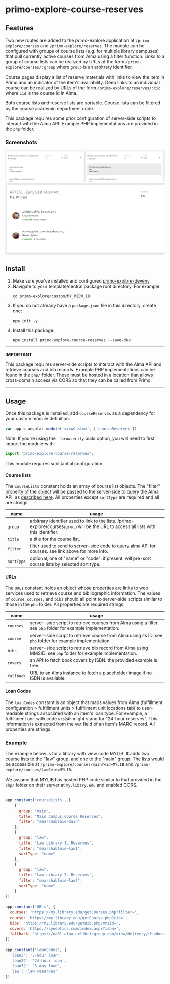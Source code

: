 # primo-explore-course-reserves

<!-- ![Build Status](https://api.travis-ci.org/Alliance-PCJWG/primo-explore-clickable-logo.svg?branch=master) -->

## Features
Two new routes are added to the primo-explore application at `/primo-explore/courses` and `/primo-explore/reserves`. The module can be configured with groups of course lists (e.g. for multiple library campuses) that pull currently active courses from Alma using a filter function. Links to a group of course lists can be realized by URLs of the form `/primo-explore/courses/:group` where `group` is an arbitrary identifier.

Course pages display a list of reserve materials with links to view the item in Primo and an indicator of the item's availability. Deep links to an individual course can be realized by URLs of the form `/primo-explore/reserves/:cid` where `cid` is the course id in Alma.

Both course lists and reserve lists are sortable. Course lists can be filtered by the course academic department code.

This package requires some prior configuration of server-side scripts to interact with the Alma API. Example PHP implementations are provided in the `php` folder.

### Screenshots
![screenshot](screenshot.png)
![screenshot2](screenshot2.png)

## Install
1. Make sure you've installed and configured [primo-explore-devenv](https://github.com/ExLibrisGroup/primo-explore-devenv).
2. Navigate to your template/central package root directory. For example:
    ```
    cd primo-explore/custom/MY_VIEW_ID
    ```
3. If you do not already have a `package.json` file in this directory, create one:
    ```
    npm init -y
    ```
4. Install this package:
    ```
    npm install primo-explore-course-reserves --save-dev
    ```
---

**IMPORTANT**

This package requires server-side scripts to interact with the Alma API and retrieve courses and bib records. Example PHP implementations can be found in the `php/` folder. These must be hosted in a location that allows cross-domain access via CORS so that they can be called from Primo.

---

## Usage
Once this package is installed, add `courseReserves` as a dependency for your custom module definition.

```js
var app = angular.module('viewCustom', ['courseReserves'])
```
Note: If you're using the `--browserify` build option, you will need to first import the module with:

```javascript
import 'primo-explore-course-reserves';
```

This module requires substantial configuration.

#### Course lists

The `courseLists` constant holds an array of course list objects. The "filter" property of the object will be passed to the server-side to query the Alma API, as [described here](https://developers.exlibrisgroup.com/alma/apis/courses/GET/gwPcGly021pX8N42Hi9+i8Te26R66L4t/25ede018-da5d-4780-8fda-a8e5d103faba). All properties except `sortType` are required and all are strings.

| name       | usage                                                                                                                                    |
|------------|------------------------------------------------------------------------------------------------------------------------------------------|
| `group`    | arbitrary identifier used to link to the lists. /primo-explore/courses/`group` will be the URL to access all lists with this identifier. |
| `title`    | a title for the course list.                                                                                                             |
| `filter`   | filter used to send to server-side code to query alma API for courses. see link above for more info.                                     |
| `sortType` | optional, one of "name" or "code". if present, will pre-sort course lists by selected sort type.                                         |

#### URLs

The `URLs` constant holds an object whose properties are links to web services used to retrieve course and bibliographic information. The values of `course`, `courses`, and `bibs` should all point to server-side scripts similar to those in the `php` folder. All properties are required strings.

| name       | usage                                                                                                         |
|------------|---------------------------------------------------------------------------------------------------------------|
| `courses`  | server-side script to retrieve courses from Alma using a filter. see `php` folder for example implementation. |
| `course`   | server-side script to retrieve course from Alma using its ID. see `php` folder for example implementation.    |
| `bibs`     | server-side script to retrieve bib record from Alma using MMSID. see `php` folder for example implementation. |
| `covers`   | an API to fetch book covers by ISBN. the provided example is free.                                            |
| `fallback` | URL to an Alma instance to fetch a placeholder image if no ISBN is available.                                 |

#### Loan Codes

The `loanCodes` constant is an object that maps values from Alma (fulfillment configuration > fulfillment units > fulfillment unit locations tab) to user-readable strings associated with an item's loan type. For example, a fulfillment unit with code `wrs24h` might stand for "24-hour reserves". This information is extracted from the `AVA` field of an item's MARC record. All properties are strings.



### Example

The example below is for a library with view code MYLIB. It adds two course lists to the "law" group, and one to the "main" group. The lists would be accessible at `/primo-explore/courses/main?vid=MYLIB` and `/primo-explore/courses/law?vid=MYLIB`.

We assume that MYLIB has hosted PHP code similar to that provided in the `php/` folder on their server at `my.libary.edu` and enabled CORS.

```js

app.constant('courseLists', [
    {
      group: "main",
      title: "Main Campus Course Reserves",
      filter: "searchableid~main"
    },
    {
      group: "law",
      title: "Law Library 1L Reserves",
      filter: "searchableid~law1",
      sortType: "name"
    },
    {
      group: "law",
      title: "Law Library 2L Reserves",
      filter: "searchableid~law2",
      sortType: "name"
    }
])

app.constant('URLs', {
  courses: 'https://my.library.edu/getCourses.php?filter=',
  course: 'https://my.library.edu/getCourse.php?cid=',
  bibs: 'https://my.library.edu/getBib.php?mmsid=',
  covers: 'https://syndetics.com/index.aspx?isbn=',
  fallback: 'https://na01.alma.exlibrisgroup.com/view/delivery/thumbnail/01ALLIANCE_MYLIB/'
})

app.constant('loanCodes', {
  'loan3': '3-hour loan',
  'loan24': '24-hour loan',
  'loan72': '3-day loan',
  'law': 'law reserves'
})
```

<!-- ## Running tests
1. Clone the repo
2. Run `npm install`
3. Run `npm test` -->
